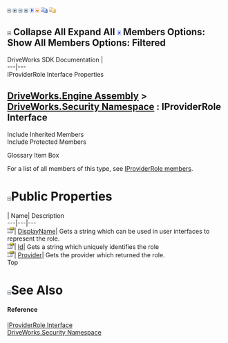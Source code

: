 ![](dotnetimages/collapse.gif) ![](dotnetimages/expand.gif) ![](dotnetimages/collapse.gif) ![](dotnetimages/expand.gif) ![](dotnetimages/drpdown.gif) ![](dotnetimages/drpdown_orange.gif) ![](dotnetimages/copycode.gif) ![](dotnetimages/copycodeHighlight.gif)

![](dotnetimages/collapse.gif) Collapse All Expand All ![](dotnetimages/drpdown.gif) Members Options: Show All  Members Options: Filtered   
---  
DriveWorks SDK Documentation  |   
---|---  
IProviderRole Interface Properties   
  
[DriveWorks.Engine Assembly](topic2156.md) > [DriveWorks.Security Namespace](topic10574.md) : IProviderRole Interface  
---  
  
Include Inherited Members    
Include Protected Members    


Glossary Item Box

For a list of all members of this type, see [IProviderRole members](topic10609.md).

# ![](dotnetimages/collapse.gif)Public Properties

| Name| Description  
---|---|---  
![ Property](dotnetimages/Property.gif)| [DisplayName](topic10613.md)| Gets a string which can be used in user interfaces to represent the role.   
![ Property](dotnetimages/Property.gif)| [Id](topic10614.md)| Gets a string which uniquely identifies the role   
![ Property](dotnetimages/Property.gif)| [Provider](topic10615.md)| Gets the provider which returned the role.   
Top

# ![](dotnetimages/collapse.gif)See Also

#### Reference

[IProviderRole Interface](topic10608.md)   
[DriveWorks.Security Namespace](topic10574.md)


